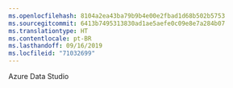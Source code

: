 ```yaml
---
ms.openlocfilehash: 8104a2ea43ba79b9b4e00e2fbad1d68b502b5753
ms.sourcegitcommit: 6413b7495313830ad1ae5aefe0c09e8e7a284b07
ms.translationtype: HT
ms.contentlocale: pt-BR
ms.lasthandoff: 09/16/2019
ms.locfileid: "71032699"
---
```

Azure Data Studio